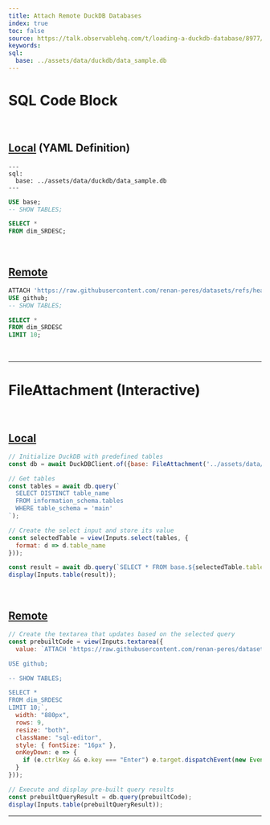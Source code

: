 ```yaml
---
title: Attach Remote DuckDB Databases
index: true
toc: false
source: https://talk.observablehq.com/t/loading-a-duckdb-database/8977/4 | https://tobilg.com/using-duckdb-wasm-for-in-browser-data-engineering | https://duckdb.org/docs/guides/network_cloud_storage/duckdb_over_https_or_s3
keywords: 
sql:
  base: ../assets/data/duckdb/data_sample.db
---
```



# SQL Code Block

<br>

## <u>Local</u> (YAML Definition)

```
--- 
sql:
  base: ../assets/data/duckdb/data_sample.db
---
```

```sql echo=true
USE base;
-- SHOW TABLES;

SELECT * 
FROM dim_SRDESC;
```

<br>

## <u>Remote</u>

```sql echo=true
ATTACH 'https://raw.githubusercontent.com/renan-peres/datasets/refs/heads/master/FRED-gov-data/data.db' AS github;
USE github;
-- SHOW TABLES;

SELECT * 
FROM dim_SRDESC
LIMIT 10;
```

<br>

---

#  FileAttachment (Interactive)

<br>

## <u>Local</u>

```js echo=true
// Initialize DuckDB with predefined tables
const db = await DuckDBClient.of({base: FileAttachment('../assets/data/duckdb/data_sample.db')});
```

```js echo=true
// Get tables
const tables = await db.query(`
  SELECT DISTINCT table_name 
  FROM information_schema.tables 
  WHERE table_schema = 'main'
`);

// Create the select input and store its value
const selectedTable = view(Inputs.select(tables, {
  format: d => d.table_name
}));

```

```js
const result = await db.query(`SELECT * FROM base.${selectedTable.table_name} LIMIT 10;`);
display(Inputs.table(result));
```

<br>

##  <u>Remote</u>

```js echo=true
// Create the textarea that updates based on the selected query
const prebuiltCode = view(Inputs.textarea({
  value: `ATTACH 'https://raw.githubusercontent.com/renan-peres/datasets/refs/heads/master/FRED-gov-data/data.db' AS github;

USE github;

-- SHOW TABLES;

SELECT * 
FROM dim_SRDESC
LIMIT 10;`,
  width: "880px",
  rows: 9,
  resize: "both",
  className: "sql-editor",
  style: { fontSize: "16px" },
  onKeyDown: e => {
    if (e.ctrlKey && e.key === "Enter") e.target.dispatchEvent(new Event("input"));
  }
}));
```

```js
// Execute and display pre-built query results
const prebuiltQueryResult = db.query(prebuiltCode);
display(Inputs.table(prebuiltQueryResult));
```

---

<!-- ## MotherDuck (Not Available Yet) -->


<!-- ```js
import { MDConnection } from '@motherduck/wasm-client/with-arrow';
import * as XLSX from "npm:xlsx";
import * as vg from "@uwdata/vgplot";
import { token } from "../assets/secrets/motherduck_token.js";
import { html } from "@observablehq/stdlib";
import { Inputs } from "@observablehq/inputs";

const loadWasmModule = async () => {
  try {
    const connection = await MDConnection.create({
      mdToken: token,
      wasmUrl: "https://cdn.motherduck.com/motherduck-duckdb-wasm/1.1.3/motherduck.duckdb_extension.wasm",
      duckdbConfig: {
        mainModuleURL: "https://cdn.motherduck.com/motherduck-duckdb-wasm/1.1.3/duckdb-browser.worker.js"
      }
    });
    await connection.isInitialized();
    return connection;
  } catch (error) {
    console.error("WASM initialization error:", error);
    throw error;
  }
};

async function mdConnector(token) {
  const connection = await loadWasmModule();
  return {
    query: async (query) => {
      try {
        const { sql, type } = query;
        const result = await connection.evaluateQuery(sql);
        
        switch (type) {
          case "arrow":
            return result.data;
          case "json":
            return result.data.toRows();
          case "exec":
            return undefined;
        }
      } catch (error) {
        console.error("Query error:", error);
        throw error;
      }
    },
  };
}

const connector = await mdConnector(token);
const app = document.querySelector("#app");

vg.coordinator().databaseConnector(connector);

const table = "s.main.gaia_sample_1_percent_projected";
const size = await connector.query({ 
  sql: `SELECT * FROM information_schema.tables WHERE table_schema = 'main'`, 
  type: "arrow" 
});

const data = size.toRows();
const datasetname = "motherduck_tables";

display(html`
  <div style="display: flex; margin-bottom: 10px;">
    ${Inputs.button(`Download ${datasetname}.xlsx`, {
      reduce() {
        const worksheet = XLSX.utils.json_to_sheet(data);
        const workbook = XLSX.utils.book_new();
        XLSX.utils.book_append_sheet(workbook, worksheet);
        XLSX.writeFile(workbook, `${datasetname}.xlsx`);
      }
    })}
    ${Inputs.button(`Download ${datasetname}.csv`, {
      reduce() {
        const worksheet = XLSX.utils.json_to_sheet(data);
        const csvContent = XLSX.utils.sheet_to_csv(worksheet);
        const blob = new Blob([csvContent], { type: 'text/csv;charset=utf-8;' });
        const url = URL.createObjectURL(blob);
        const link = document.createElement("a");
        link.setAttribute("href", url);
        link.setAttribute("download", `${datasetname}.csv`);
        document.body.appendChild(link);
        link.click();
        document.body.removeChild(link);
        URL.revokeObjectURL(url);
      }
    })}
  </div>
  ${Inputs.table(size, { rows: 30 })}
`);
``` -->
